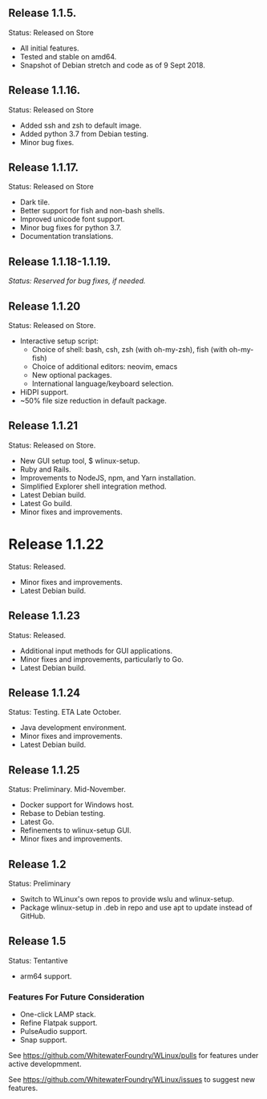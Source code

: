 ## Release 1.1.5.

Status: Released on Store

- All initial features.
- Tested and stable on amd64.
- Snapshot of Debian stretch and code as of 9 Sept 2018.

## Release 1.1.16.

Status: Released on Store

- Added ssh and zsh to default image.
- Added python 3.7 from Debian testing.
- Minor bug fixes.

## Release 1.1.17.

Status: Released on Store

- Dark tile.
- Better support for fish and non-bash shells.
- Improved unicode font support.
- Minor bug fixes for python 3.7.
- Documentation translations.

## Release 1.1.18-1.1.19.

*Status: Reserved for bug fixes, if needed.*

## Release 1.1.20

Status: Released on Store.

- Interactive setup script:
  - Choice of shell: bash, csh, zsh (with oh-my-zsh), fish (with oh-my-fish)
  - Choice of additional editors: neovim, emacs
  - New optional packages.
  - International language/keyboard selection.
- HiDPI support.
- ~50% file size reduction in default package.

## Release 1.1.21

Status: Released on Store.

- New GUI setup tool, $ wlinux-setup.
- Ruby and Rails.
- Improvements to NodeJS, npm, and Yarn installation.
- Simplified Explorer shell integration method.
- Latest Debian build.
- Latest Go build.
- Minor fixes and improvements.

# Release 1.1.22

Status: Released.

- Minor fixes and improvements.
- Latest Debian build.

## Release 1.1.23

Status: Released.

- Additional input methods for GUI applications.
- Minor fixes and improvements, particularly to Go.
- Latest Debian build.

## Release 1.1.24

Status: Testing. ETA Late October.

- Java development environment.
- Minor fixes and improvements.
- Latest Debian build.

## Release 1.1.25

Status: Preliminary. Mid-November.

- Docker support for Windows host.
- Rebase to Debian testing.
- Latest Go.
- Refinements to wlinux-setup GUI.
- Minor fixes and improvements.

## Release 1.2

Status: Preliminary

- Switch to WLinux's own repos to provide wslu and wlinux-setup.
- Package wlinux-setup in .deb in repo and use apt to update instead of GitHub.

## Release 1.5

Status: Tentantive

- arm64 support.

### Features For Future Consideration

- One-click LAMP stack.
- Refine Flatpak support.
- PulseAudio support.
- Snap support.

See https://github.com/WhitewaterFoundry/WLinux/pulls for features under active developmment.

See https://github.com/WhitewaterFoundry/WLinux/issues to suggest new features.
